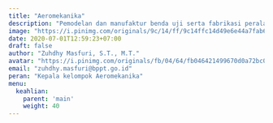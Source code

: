```yaml
---
title: "Aeromekanika"
description: "Pemodelan dan manufaktur benda uji serta fabrikasi peralatan pengujian"
image: "https://i.pinimg.com/originals/9c/14/ff/9c14ffc14d49e6e44a7fab614980f58b.jpg"
date: 2020-07-01T12:59:23+07:00
draft: false
author: "Zuhdhy Masfuri, S.T., M.T."
avatar: "https://i.pinimg.com/originals/fb/04/64/fb046421499670d0a72bc05046ab223d.jpg"
email: "zuhdhy.masfuri@bppt.go.id"
peran: "Kepala kelompok Aeromekanika"
menu:
  keahlian:
    parent: 'main'
    weight: 40
---
```

